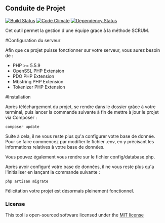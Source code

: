 ## Conduite de Projet

[![Build Status](https://travis-ci.org/hardwork2015/cdp.svg?branch=dev)](https://travis-ci.org/hardwork2015/cdp)
[![Code Climate](https://codeclimate.com/github/hardwork2015/cdp/badges/gpa.svg)](https://codeclimate.com/github/hardwork2015/cdp)
[![Dependency Status](https://www.versioneye.com/user/projects/5625452636d0ab0019000bd4/badge.svg?style=flat)](https://www.versioneye.com/user/projects/5625452636d0ab0019000bd4)

Cet outil permet la gestion d'une équipe grace à la méthode SCRUM.

#Configuration du serveur

Afin que ce projet puisse fonctionner sur votre serveur, vous aurez besoin de  :

- PHP >= 5.5.9
- OpenSSL PHP Extension
- PDO PHP Extension
- Mbstring PHP Extension
- Tokenizer PHP Extension

#Installation

Après téléchargement du projet, se rendre dans le dossier grâce à votre terminal, puis lancer la commande suivante à fin de mettre à jour le projet via Composer :

    composer update

Suite à cela, il ne vous reste plus qu'a configurer votre base de donnée.
Pour se faire commencez par modifier le fichier .env, en y précisant les informations relatives à votre base de données.

Vous pouvez également vous rendre sur le fichier config/database.php.

Après avoir configuré votre base de données, il ne vous reste plus qu'a l'initialiser en lançant la commande suivante :

    php artisan migrate

Félicitation votre projet est désormais pleinement fonctionnel.


### License

This tool is open-sourced software licensed under the [MIT license](http://opensource.org/licenses/MIT)